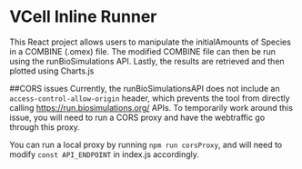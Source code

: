 # VCell Inline Runner
This React project allows users to manipulate the initialAmounts of Species in a COMBINE (.omex) file.
The modified COMBINE file can then be run using the runBioSimulations API.
Lastly, the results are retrieved and then plotted using Charts.js

##CORS issues
Currently, the runBioSimulationsAPI does not include an `access-control-allow-origin` header, which prevents the tool from directly calling https://run.biosimulations.org/ APIs.
To temporarily work around this issue, you will need to run a CORS proxy and have the webtraffic go through this proxy.

You can run a local proxy by running `npm run corsProxy`, and will need to modify `const API_ENDPOINT` in index.js accordingly.
